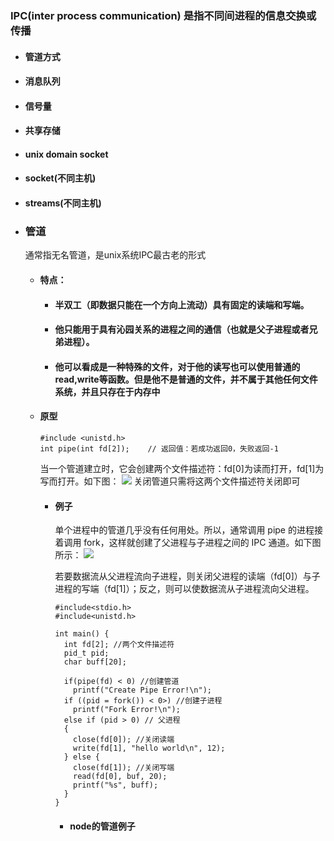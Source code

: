 ### IPC(inter process communication) 是指不同间进程的信息交换或传播
  * #### 管道方式
  * #### 消息队列
  * #### 信号量
  * #### 共享存储
  * #### unix domain socket
  * #### socket(不同主机)
  * #### streams(不同主机)
* ### 管道
  通常指无名管道，是unix系统IPC最古老的形式
  * #### 特点：
    * #### 半双工（即数据只能在一个方向上流动）具有固定的读端和写端。
    * #### 他只能用于具有沁园关系的进程之间的通信（也就是父子进程或者兄弟进程）。
    * #### 他可以看成是一种特殊的文件，对于他的读写也可以使用普通的read,write等函数。但是他不是普通的文件，并不属于其他任何文件系统，并且只存在于内存中
  * #### 原型
    ```
    #include <unistd.h>
    int pipe(int fd[2]);    // 返回值：若成功返回0，失败返回-1
    ```
    当一个管道建立时，它会创建两个文件描述符：fd[0]为读而打开，fd[1]为写而打开。如下图：
    ![](http://img.blog.csdn.net/20150419222058628?watermark/2/text/aHR0cDovL2Jsb2cuY3Nkbi5uZXQvbGlzb25nbGlzb25nbGlzb25n/font/5a6L5L2T/fontsize/400/fill/I0JBQkFCMA==/dissolve/70/gravity/Center)
    关闭管道只需将这两个文件描述符关闭即可
    * #### 例子
      单个进程中的管道几乎没有任何用处。所以，通常调用 pipe 的进程接着调用 fork，这样就创建了父进程与子进程之间的 IPC 通道。如下图所示：
      ![](http://img.blog.csdn.net/20150419223853807?watermark/2/text/aHR0cDovL2Jsb2cuY3Nkbi5uZXQvbGlzb25nbGlzb25nbGlzb25n/font/5a6L5L2T/fontsize/400/fill/I0JBQkFCMA==/dissolve/70/gravity/SouthEast)

      若要数据流从父进程流向子进程，则关闭父进程的读端（fd[0]）与子进程的写端（fd[1]）；反之，则可以使数据流从子进程流向父进程。
      ```
      #include<stdio.h>
      #include<unistd.h>

      int main() {
        int fd[2]; //两个文件描述符
        pid_t pid;
        char buff[20];

        if(pipe(fd) < 0) //创建管道
          printf("Create Pipe Error!\n");
        if ((pid = fork()) < 0>) //创建子进程
          printf("Fork Error!\n");
        else if (pid > 0) // 父进程
        {
          close(fd[0]); //关闭读端
          write(fd[1], "hello world\n", 12);
        } else {
          close(fd[1]); //关闭写端
          read(fd[0], buf, 20);
          printf("%s", buff);
        }
      }
      ```
      * #### node的管道例子